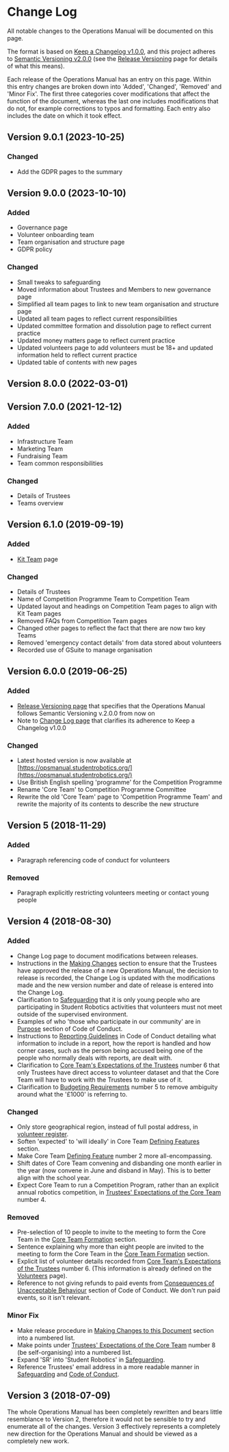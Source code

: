 # Change Log

All notable changes to the Operations Manual will be documented on this page.

The format is based on [Keep a Changelog v1.0.0](https://keepachangelog.com/en/1.0.0/), and this project adheres to [Semantic Versioning v2.0.0](https://semver.org/spec/v2.0.0.html) \(see the [Release Versioning](release-versioning.md) page for details of what this means\).

Each release of the Operations Manual has an entry on this page. Within this entry changes are broken down into 'Added', 'Changed', 'Removed' and 'Minor Fix'. The first three categories cover modifications that affect the function of the document, whereas the last one includes modifications that do not, for example corrections to typos and formatting. Each entry also includes the date on which it took effect.

## Version 9.0.1 \(2023-10-25\)

### Changed

* Add the GDPR pages to the summary

## Version 9.0.0 \(2023-10-10\)

### Added

* Governance page
* Volunteer onboarding team
* Team organisation and structure page
* GDPR policy

### Changed

* Small tweaks to safeguarding
* Moved information about Trustees and Members to new governance page
* Simplified all team pages to link to new team organisation and structure page
* Updated all team pages to reflect current responsibilities
* Updated committee formation and dissolution page to reflect current practice
* Updated money matters page to reflect current practice
* Updated volunteers page to add volunteers must be 18+ and updated information held to reflect current practice
* Updated table of contents with new pages

## Version 8.0.0 \(2022-03-01\)



## Version 7.0.0 \(2021-12-12\)

### Added

* Infrastructure Team
* Marketing Team
* Fundraising Team
* Team common responsibilities

### Changed

* Details of Trustees
* Teams overview


## Version 6.1.0 \(2019-09-19\)

### Added

* [Kit Team](../annual-robotics-competition/kit-team.md) page

### Changed

* Details of Trustees
* Name of Competition Programme Team to Competition Team
* Updated layout and headings on Competition Team pages to align with Kit Team pages
* Removed FAQs from Competition Team pages
* Changed other pages to reflect the fact that there are now two key Teams
* Removed 'emergency contact details' from data stored about volunteers
* Recorded use of GSuite to manage organisation

## Version 6.0.0 \(2019-06-25\)

### Added

* [Release Versioning page](release-versioning.md) that specifies that the Operations Manual follows Semantic Versioning v.2.0.0 from now on
* Note to [Change Log page](change-log.md) that clarifies its adherence to Keep a Changelog v1.0.0

### Changed

* Latest hosted version is now available at [https://opsmanual.studentrobotics.org/](https://opsmanual.studentrobotics.org/)
* Use British English spelling 'programme' for the Competition Programme
* Rename 'Core Team' to Competition Programme Committee
* Rewrite the old 'Core Team' page to 'Competition Programme Team' and rewrite the majority of its contents to describe the new structure

## Version 5 \(2018-11-29\)

### **Added**

* Paragraph referencing code of conduct for volunteers

### **Removed**

* Paragraph explicitly restricting volunteers meeting or contact young people 

## Version 4 \(2018-08-30\)

### Added

* Change Log page to document modifications between releases.
* Instructions in the [Making Changes](./#making-changes-to-this-document) section to ensure that the Trustees have approved the release of a new Operations Manual, the decision to release is recorded, the Change Log is updated with the modifications made and the new version number and date of release is entered into the Change Log.
* Clarification to [Safeguarding](../about-the-charity/safeguarding.md) that it is only young people who are participating in Student Robotics activities that volunteers must not meet outside of the supervised environment.
* Examples of who 'those who participate in our community' are in [Purpose](../about-the-charity/code-of-conduct.md#1-purpose) section of Code of Conduct.
* Instructions to [Reporting Guidelines](../about-the-charity/code-of-conduct.md#6-reporting-guidelines) in Code of Conduct detailing what information to include in a report, how the report is handled and how corner cases, such as the person being accused being one of the people who normally deals with reports, are dealt with.
* Clarification to [Core Team's Expectations of the Trustees](https://github.com/srobo/ops-manual/tree/d9e76a35317e628b18897f068a9332d47488e80d/annual-robotics-competition/core-team.md#core-teams-expectations-of-the-trustees) number 6 that only Trustees have direct access to volunteer dataset and that the Core Team will have to work with the Trustees to make use of it.
* Clarification to [Budgeting Requirements](../annual-robotics-competition/money-matters.md#budgeting-requirements) number 5 to remove ambiguity around what the '£1000' is referring to.

### Changed

* Only store geographical region, instead of full postal address, in [volunteer register](../annual-robotics-competition/volunteers.md).
* Soften 'expected' to 'will ideally' in Core Team [Defining Features](https://github.com/srobo/ops-manual/tree/d9e76a35317e628b18897f068a9332d47488e80d/annual-robotics-competition/core-team.md#defining-features) section.
* Make Core Team [Defining Feature](https://github.com/srobo/ops-manual/tree/d9e76a35317e628b18897f068a9332d47488e80d/annual-robotics-competition/core-team.md#defining-features) number 2 more all-encompassing.
* Shift dates of Core Team convening and disbanding one month earlier in the year \(now convene in June and disband in May\). This is to better align with the school year.
* Expect Core Team to run a Competition Program, rather than an explicit annual robotics competition, in [Trustees' Expectations of the Core Team](https://github.com/srobo/ops-manual/tree/d9e76a35317e628b18897f068a9332d47488e80d/annual-robotics-competition/core-team.md#trustees-expectations-of-the-core-team) number 4.

### Removed

* Pre-selection of 10 people to invite to the meeting to form the Core Team in the [Core Team Formation](https://github.com/srobo/ops-manual/tree/d9e76a35317e628b18897f068a9332d47488e80d/annual-robotics-competition/core-team.md#formation) section.
* Sentence explaining why more than eight people are invited to the meeting to form the Core Team in the [Core Team Formation](https://github.com/srobo/ops-manual/tree/d9e76a35317e628b18897f068a9332d47488e80d/annual-robotics-competition/core-team.md#formation) section.
* Explicit list of volunteer details recorded from [Core Team's Expectations of the Trustees](https://github.com/srobo/ops-manual/tree/d9e76a35317e628b18897f068a9332d47488e80d/annual-robotics-competition/core-team.md#core-teams-expectations-of-the-trustees) number 6. \(This information is already defined on the [Volunteers](../annual-robotics-competition/volunteers.md) page\).
* Reference to not giving refunds to paid events from [Consequences of Unacceptable Behaviour](../about-the-charity/code-of-conduct.md#5-consequences-of-unacceptable-behaviour) section of Code of Conduct. We don't run paid events, so it isn't relevant.

### Minor Fix

* Make release procedure in [Making Changes to this Document](./#making-changes-to-this-document) section into a numbered list.
* Make points under [Trustees' Expectations of the Core Team](https://github.com/srobo/ops-manual/tree/d9e76a35317e628b18897f068a9332d47488e80d/annual-robotics-competition/core-team.md#trustees-expectations-of-the-core-team) number 8 \(be self-organising\) into a numbered list.
* Expand 'SR' into 'Student Robotics' in [Safeguarding](../about-the-charity/safeguarding.md).
* Reference Trustees' email address in a more readable manner in [Safeguarding](../about-the-charity/safeguarding.md) and [Code of Conduct](../about-the-charity/code-of-conduct.md).

## Version 3 \(2018-07-09\)

The whole Operations Manual has been completely rewritten and bears little resemblance to Version 2, therefore it would not be sensible to try and enumerate all of the changes. Version 3 effectively represents a completely new direction for the Operations Manual and should be viewed as a completely new work.

